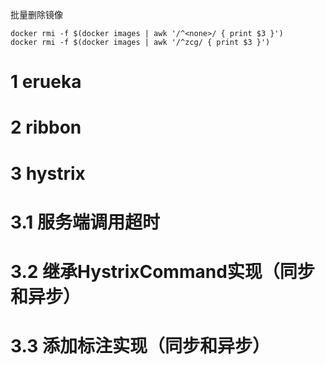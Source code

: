 批量删除镜像
```
docker rmi -f $(docker images | awk '/^<none>/ { print $3 }')
docker rmi -f $(docker images | awk '/^zcg/ { print $3 }')
```

# 1 erueka

# 2 ribbon

# 3 hystrix
# 3.1 服务端调用超时

# 3.2 继承HystrixCommand实现（同步和异步）

# 3.3 添加标注实现（同步和异步）


